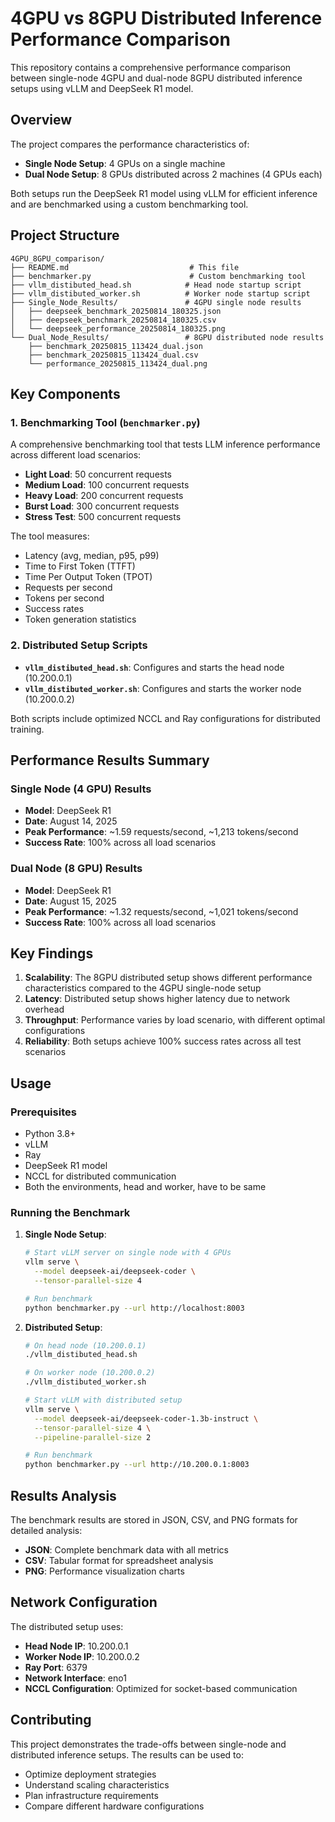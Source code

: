 # 4GPU vs 8GPU Distributed Inference Performance Comparison

This repository contains a comprehensive performance comparison between single-node 4GPU and dual-node 8GPU distributed inference setups using vLLM and DeepSeek R1 model.

## Overview

The project compares the performance characteristics of:
- **Single Node Setup**: 4 GPUs on a single machine
- **Dual Node Setup**: 8 GPUs distributed across 2 machines (4 GPUs each)

Both setups run the DeepSeek R1 model using vLLM for efficient inference and are benchmarked using a custom benchmarking tool.

## Project Structure

```
4GPU_8GPU_comparison/
├── README.md                           # This file
├── benchmarker.py                      # Custom benchmarking tool
├── vllm_distibuted_head.sh            # Head node startup script
├── vllm_distibuted_worker.sh          # Worker node startup script
├── Single_Node_Results/               # 4GPU single node results
│   ├── deepseek_benchmark_20250814_180325.json
│   ├── deepseek_benchmark_20250814_180325.csv
│   └── deepseek_performance_20250814_180325.png
└── Dual_Node_Results/                 # 8GPU distributed node results
    ├── benchmark_20250815_113424_dual.json
    ├── benchmark_20250815_113424_dual.csv
    └── performance_20250815_113424_dual.png
```

## Key Components

### 1. Benchmarking Tool (`benchmarker.py`)

A comprehensive benchmarking tool that tests LLM inference performance across different load scenarios:

- **Light Load**: 50 concurrent requests
- **Medium Load**: 100 concurrent requests  
- **Heavy Load**: 200 concurrent requests
- **Burst Load**: 300 concurrent requests
- **Stress Test**: 500 concurrent requests

The tool measures:
- Latency (avg, median, p95, p99)
- Time to First Token (TTFT)
- Time Per Output Token (TPOT)
- Requests per second
- Tokens per second
- Success rates
- Token generation statistics

### 2. Distributed Setup Scripts

- **`vllm_distibuted_head.sh`**: Configures and starts the head node (10.200.0.1)
- **`vllm_distibuted_worker.sh`**: Configures and starts the worker node (10.200.0.2)

Both scripts include optimized NCCL and Ray configurations for distributed training.

## Performance Results Summary

### Single Node (4 GPU) Results
- **Model**: DeepSeek R1
- **Date**: August 14, 2025
- **Peak Performance**: ~1.59 requests/second, ~1,213 tokens/second
- **Success Rate**: 100% across all load scenarios

### Dual Node (8 GPU) Results  
- **Model**: DeepSeek R1
- **Date**: August 15, 2025
- **Peak Performance**: ~1.32 requests/second, ~1,021 tokens/second
- **Success Rate**: 100% across all load scenarios

## Key Findings

1. **Scalability**: The 8GPU distributed setup shows different performance characteristics compared to the 4GPU single-node setup
2. **Latency**: Distributed setup shows higher latency due to network overhead
3. **Throughput**: Performance varies by load scenario, with different optimal configurations
4. **Reliability**: Both setups achieve 100% success rates across all test scenarios

## Usage

### Prerequisites
- Python 3.8+
- vLLM
- Ray
- DeepSeek R1 model
- NCCL for distributed communication
- Both the environments, head and worker, have to be same

### Running the Benchmark

1. **Single Node Setup**:
   ```bash
   # Start vLLM server on single node with 4 GPUs
   vllm serve \
     --model deepseek-ai/deepseek-coder \
     --tensor-parallel-size 4
   
   # Run benchmark
   python benchmarker.py --url http://localhost:8003
   ```

2. **Distributed Setup**:
   ```bash
   # On head node (10.200.0.1)
   ./vllm_distibuted_head.sh
   
   # On worker node (10.200.0.2)  
   ./vllm_distibuted_worker.sh
   
   # Start vLLM with distributed setup
   vllm serve \
     --model deepseek-ai/deepseek-coder-1.3b-instruct \
     --tensor-parallel-size 4 \
     --pipeline-parallel-size 2
   
   # Run benchmark
   python benchmarker.py --url http://10.200.0.1:8003
   ```

## Results Analysis

The benchmark results are stored in JSON, CSV, and PNG formats for detailed analysis:

- **JSON**: Complete benchmark data with all metrics
- **CSV**: Tabular format for spreadsheet analysis
- **PNG**: Performance visualization charts

## Network Configuration

The distributed setup uses:
- **Head Node IP**: 10.200.0.1
- **Worker Node IP**: 10.200.0.2
- **Ray Port**: 6379
- **Network Interface**: eno1
- **NCCL Configuration**: Optimized for socket-based communication

## Contributing

This project demonstrates the trade-offs between single-node and distributed inference setups. The results can be used to:

- Optimize deployment strategies
- Understand scaling characteristics
- Plan infrastructure requirements
- Compare different hardware configurations
